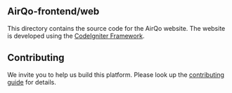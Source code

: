 ## AirQo-frontend/web
This directory contains the source code for the AirQo website. The website is developed using the [CodeIgniter Framework](https://codeigniter.com/).


## Contributing
We invite you to help us build this platform. Please look up the [contributing guide](https://github.com/airqo-platform/AirQo-frontend/wiki) for details.

